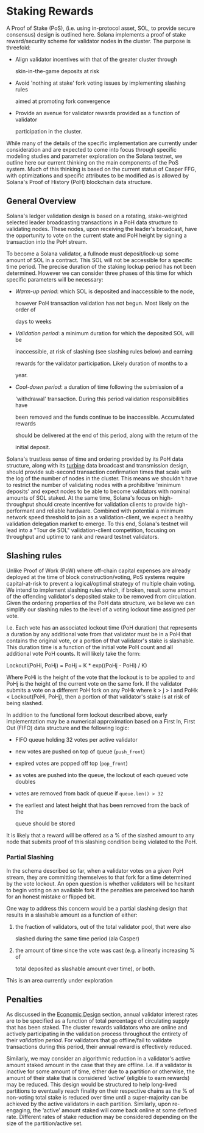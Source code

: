 # Staking Rewards

A Proof of Stake \(PoS\), \(i.e. using in-protocol asset, SOL, to provide secure consensus\) design is outlined here. Solana implements a proof of stake reward/security scheme for validator nodes in the cluster. The purpose is threefold:

* Align validator incentives with that of the greater cluster through

  skin-in-the-game deposits at risk

* Avoid 'nothing at stake' fork voting issues by implementing slashing rules

  aimed at promoting fork convergence

* Provide an avenue for validator rewards provided as a function of validator

  participation in the cluster.

While many of the details of the specific implementation are currently under consideration and are expected to come into focus through specific modeling studies and parameter exploration on the Solana testnet, we outline here our current thinking on the main components of the PoS system. Much of this thinking is based on the current status of Casper FFG, with optimizations and specific attributes to be modified as is allowed by Solana's Proof of History \(PoH\) blockchain data structure.

## General Overview

Solana's ledger validation design is based on a rotating, stake-weighted selected leader broadcasting transactions in a PoH data structure to validating nodes. These nodes, upon receiving the leader's broadcast, have the opportunity to vote on the current state and PoH height by signing a transaction into the PoH stream.

To become a Solana validator, a fullnode must deposit/lock-up some amount of SOL in a contract. This SOL will not be accessible for a specific time period. The precise duration of the staking lockup period has not been determined. However we can consider three phases of this time for which specific parameters will be necessary:

* _Warm-up period_: which SOL is deposited and inaccessible to the node,

  however PoH transaction validation has not begun. Most likely on the order of

  days to weeks

* _Validation period_: a minimum duration for which the deposited SOL will be

  inaccessible, at risk of slashing \(see slashing rules below\) and earning

  rewards for the validator participation. Likely duration of months to a

  year.

* _Cool-down period_: a duration of time following the submission of a

  'withdrawal' transaction. During this period validation responsibilities have

  been removed and the funds continue to be inaccessible. Accumulated rewards

  should be delivered at the end of this period, along with the return of the

  initial deposit.

Solana's trustless sense of time and ordering provided by its PoH data structure, along with its [turbine](https://www.youtube.com/watch?v=qt_gDRXHrHQ&t=1s) data broadcast and transmission design, should provide sub-second transaction confirmation times that scale with the log of the number of nodes in the cluster. This means we shouldn't have to restrict the number of validating nodes with a prohibitive 'minimum deposits' and expect nodes to be able to become validators with nominal amounts of SOL staked. At the same time, Solana's focus on high-throughput should create incentive for validation clients to provide high-performant and reliable hardware. Combined with potential a minimum network speed threshold to join as a validation-client, we expect a healthy validation delegation market to emerge. To this end, Solana's testnet will lead into a "Tour de SOL" validation-client competition, focusing on throughput and uptime to rank and reward testnet validators.

## Slashing rules

Unlike Proof of Work \(PoW\) where off-chain capital expenses are already deployed at the time of block construction/voting, PoS systems require capital-at-risk to prevent a logical/optimal strategy of multiple chain voting. We intend to implement slashing rules which, if broken, result some amount of the offending validator's deposited stake to be removed from circulation. Given the ordering properties of the PoH data structure, we believe we can simplify our slashing rules to the level of a voting lockout time assigned per vote.

I.e. Each vote has an associated lockout time \(PoH duration\) that represents a duration by any additional vote from that validator must be in a PoH that contains the original vote, or a portion of that validator's stake is slashable. This duration time is a function of the initial vote PoH count and all additional vote PoH counts. It will likely take the form:

Lockouti\(PoHi, PoHj\) = PoHj + K \* exp\(\(PoHj - PoHi\) / K\)

Where PoHi is the height of the vote that the lockout is to be applied to and PoHj is the height of the current vote on the same fork. If the validator submits a vote on a different PoH fork on any PoHk where k &gt; j &gt; i and PoHk &lt; Lockout\(PoHi, PoHj\), then a portion of that validator's stake is at risk of being slashed.

In addition to the functional form lockout described above, early implementation may be a numerical approximation based on a First In, First Out \(FIFO\) data structure and the following logic:

* FIFO queue holding 32 votes per active validator
* new votes are pushed on top of queue \(`push_front`\)
* expired votes are popped off top \(`pop_front`\)
* as votes are pushed into the queue, the lockout of each queued vote doubles
* votes are removed from back of queue if `queue.len() > 32`
* the earliest and latest height that has been removed from the back of the

  queue should be stored

It is likely that a reward will be offered as a % of the slashed amount to any node that submits proof of this slashing condition being violated to the PoH.

### Partial Slashing

In the schema described so far, when a validator votes on a given PoH stream, they are committing themselves to that fork for a time determined by the vote lockout. An open question is whether validators will be hesitant to begin voting on an available fork if the penalties are perceived too harsh for an honest mistake or flipped bit.

One way to address this concern would be a partial slashing design that results in a slashable amount as a function of either:

1. the fraction of validators, out of the total validator pool, that were also

   slashed during the same time period \(ala Casper\)

2. the amount of time since the vote was cast \(e.g. a linearly increasing % of

   total deposited as slashable amount over time\), or both.

This is an area currently under exploration

## Penalties

As discussed in the [Economic Design](../implemented-proposals/ed_overview/) section, annual validator interest rates are to be specified as a function of total percentage of circulating supply that has been staked. The cluster rewards validators who are online and actively participating in the validation process throughout the entirety of their _validation period_. For validators that go offline/fail to validate transactions during this period, their annual reward is effectively reduced.

Similarly, we may consider an algorithmic reduction in a validator's active amount staked amount in the case that they are offline. I.e. if a validator is inactive for some amount of time, either due to a partition or otherwise, the amount of their stake that is considered ‘active’ \(eligible to earn rewards\) may be reduced. This design would be structured to help long-lived partitions to eventually reach finality on their respective chains as the % of non-voting total stake is reduced over time until a super-majority can be achieved by the active validators in each partition. Similarly, upon re-engaging, the ‘active’ amount staked will come back online at some defined rate. Different rates of stake reduction may be considered depending on the size of the partition/active set.

